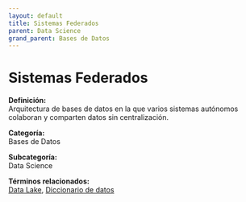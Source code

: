 ```yaml
---
layout: default
title: Sistemas Federados
parent: Data Science
grand_parent: Bases de Datos
---
```


# Sistemas Federados

**Definición:**  
Arquitectura de bases de datos en la que varios sistemas autónomos colaboran y comparten datos sin centralización.

**Categoría:**  
Bases de Datos  

**Subcategoría:**  
Data Science

**Términos relacionados:**  
[Data Lake](https://maleniski.github.io/diccionario-angl-tec-mx/docs/bases-de-datos/data-science/data-lake.html), [Diccionario de datos](https://maleniski.github.io/diccionario-angl-tec-mx/docs/bases-de-datos/data-science/diccionario-de-datos.html)
